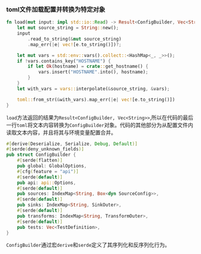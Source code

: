 ### toml文件加载配置并转换为特定对象

```rust
fn load(mut input: impl std::io::Read) -> Result<ConfigBuilder, Vec<String>> {
    let mut source_string = String::new();
    input
        .read_to_string(&mut source_string)
        .map_err(|e| vec![e.to_string()])?;

    let mut vars = std::env::vars().collect::<HashMap<_, _>>();
    if !vars.contains_key("HOSTNAME") {
        if let Ok(hostname) = crate::get_hostname() {
            vars.insert("HOSTNAME".into(), hostname);
        }
    }
    let with_vars = vars::interpolate(&source_string, &vars);

    toml::from_str(&with_vars).map_err(|e| vec![e.to_string()])
}
```

`load`方法返回的结果为`Result<ConfigBuilder, Vec<String>>`,所以在代码的最后一行`toml`将文本内容转换为`ConfigBuilder`对象。代码的其他部分为从配置文件内读取文本内容，并且将其与环境变量配置合并。



```rust
#[derive(Deserialize, Serialize, Debug, Default)]
#[serde(deny_unknown_fields)]
pub struct ConfigBuilder {
    #[serde(flatten)]
    pub global: GlobalOptions,
    #[cfg(feature = "api")]
    #[serde(default)]
    pub api: api::Options,
    #[serde(default)]
    pub sources: IndexMap<String, Box<dyn SourceConfig>>,
    #[serde(default)]
    pub sinks: IndexMap<String, SinkOuter>,
    #[serde(default)]
    pub transforms: IndexMap<String, TransformOuter>,
    #[serde(default)]
    pub tests: Vec<TestDefinition>,
}
```

`ConfigBuilder`通过宏`derive`和`serde`定义了其序列化和反序列化行为。